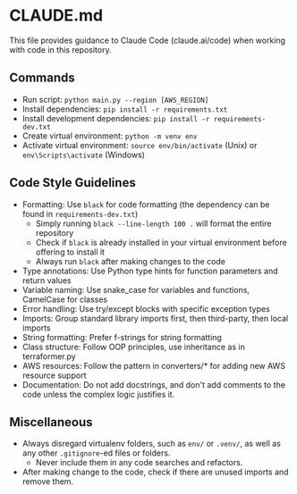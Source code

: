 # CLAUDE.md

This file provides guidance to Claude Code (claude.ai/code) when working with code in this repository.

## Commands
- Run script: `python main.py --region [AWS_REGION]`
- Install dependencies: `pip install -r requirements.txt`
- Install development dependencies: `pip install -r requirements-dev.txt`
- Create virtual environment: `python -m venv env`
- Activate virtual environment: `source env/bin/activate` (Unix) or `env\Scripts\activate` (Windows)

## Code Style Guidelines
- Formatting: Use `black` for code formatting (the dependency can be found in `requirements-dev.txt`)
  - Simply running `black --line-length 100 .` will format the entire repository
  - Check if `black` is already installed in your virtual environment before offering to install it
  - Always run `black` after making changes to the code
- Type annotations: Use Python type hints for function parameters and return values
- Variable naming: Use snake_case for variables and functions, CamelCase for classes
- Error handling: Use try/except blocks with specific exception types
- Imports: Group standard library imports first, then third-party, then local imports
- String formatting: Prefer f-strings for string formatting
- Class structure: Follow OOP principles, use inheritance as in terraformer.py
- AWS resources: Follow the pattern in converters/* for adding new AWS resource support
- Documentation: Do not add docstrings, and don't add comments to the code unless the complex logic justifies it.

## Miscellaneous
- Always disregard virtualenv folders, such as `env/` or `.venv/`, as well as any other `.gitignore`-ed files or folders.
  - Never include them in any code searches and refactors.
- After making change to the code, check if there are unused imports and remove them.